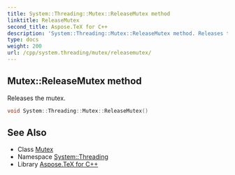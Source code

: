 ```yaml
---
title: System::Threading::Mutex::ReleaseMutex method
linktitle: ReleaseMutex
second_title: Aspose.TeX for C++
description: 'System::Threading::Mutex::ReleaseMutex method. Releases the mutex in C++.'
type: docs
weight: 200
url: /cpp/system.threading/mutex/releasemutex/
---
```

## Mutex::ReleaseMutex method


Releases the mutex.

```cpp
void System::Threading::Mutex::ReleaseMutex()
```

## See Also

* Class [Mutex](../)
* Namespace [System::Threading](../../)
* Library [Aspose.TeX for C++](../../../)
